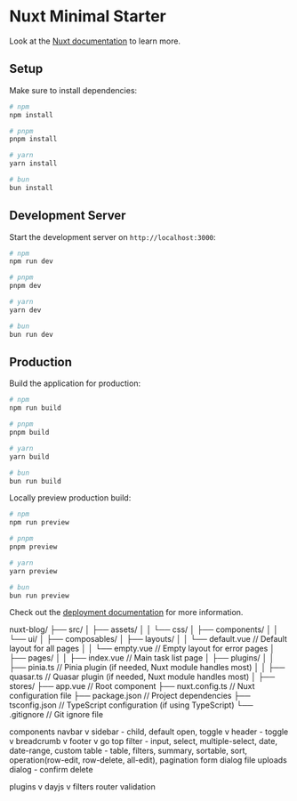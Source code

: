 # Nuxt Minimal Starter

Look at the [Nuxt documentation](https://nuxt.com/docs/getting-started/introduction) to learn more.

## Setup

Make sure to install dependencies:

```bash
# npm
npm install

# pnpm
pnpm install

# yarn
yarn install

# bun
bun install
```

## Development Server

Start the development server on `http://localhost:3000`:

```bash
# npm
npm run dev

# pnpm
pnpm dev

# yarn
yarn dev

# bun
bun run dev
```

## Production

Build the application for production:

```bash
# npm
npm run build

# pnpm
pnpm build

# yarn
yarn build

# bun
bun run build
```

Locally preview production build:

```bash
# npm
npm run preview

# pnpm
pnpm preview

# yarn
yarn preview

# bun
bun run preview
```

Check out the [deployment documentation](https://nuxt.com/docs/getting-started/deployment) for more information.

nuxt-blog/
├── src/
│   ├── assets/
│   │   └── css/
│   ├── components/
│   │   └── ui/
│   ├── composables/
│   ├── layouts/
│   │   └── default.vue        // Default layout for all pages
│   │   └── empty.vue          // Empty layout for error pages
│   ├── pages/
│   │   ├── index.vue           // Main task list page
│   ├── plugins/
│   │   ├── pinia.ts            // Pinia plugin (if needed, Nuxt module handles most)
│   │   ├── quasar.ts           // Quasar plugin (if needed, Nuxt module handles most)
│   ├── stores/
├── app.vue                // Root component
├── nuxt.config.ts         // Nuxt configuration file
├── package.json           // Project dependencies
├── tsconfig.json          // TypeScript configuration (if using TypeScript)
└── .gitignore             // Git ignore file

components
navbar
v sidebar - child, default open, toggle
v header - toggle
v breadcrumb
v footer
v go top
filter - input, select, multiple-select, date, date-range, custom
table - table, filters, summary, sortable, sort, operation(row-edit, row-delete, all-edit), 
pagination
form
dialog
file uploads
dialog - confirm delete

plugins
v dayjs
v filters
router
validation

